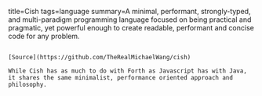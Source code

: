 title=Cish
tags=language
summary=A minimal, performant, strongly-typed, and multi-paradigm programming language focused on being practical and pragmatic, yet powerful enough to create readable, performant and concise code for any problem.
~~~~~~

[Source](https://github.com/TheRealMichaelWang/cish)

While Cish has as much to do with Forth as Javascript has with Java, it shares the same minimalist, performance oriented approach and philosophy.

